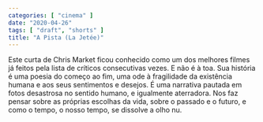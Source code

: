 ```yaml
---
categories: [ "cinema" ]
date: "2020-04-26"
tags: [ "draft", "shorts" ]
title: "A Pista (La Jetée)"
---
```

Este curta de Chris Market ficou conhecido como um dos melhores
filmes já feitos pela lista de críticos consecutivas vezes. E não
é à toa. Sua história é uma poesia do começo ao fim, uma ode à
fragilidade da existência humana e aos seus sentimentos e desejos. É
uma narrativa pautada em fotos desastrosa no sentido humano, e igualmente
aterradora. Nos faz pensar sobre as próprias escolhas da vida, sobre o
passado e o futuro, e como o tempo, o nosso tempo, se dissolve a olho nu.

